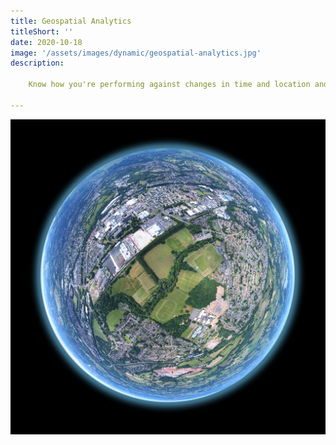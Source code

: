 ```yaml
---
title: Geospatial Analytics
titleShort: ''
date: 2020-10-18
image: '/assets/images/dynamic/geospatial-analytics.jpg'
description: 

    Know how you're performing against changes in time and location and visualise your data with meaningful maps

---
```


![Photo of Geospatial Analytics](/assets/images/dynamic/geospatial-analytics.jpg)
